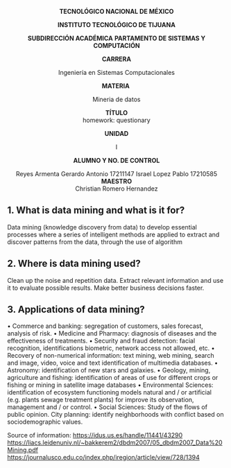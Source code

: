 <div align="center">

**TECNOLÓGICO NACIONAL DE MÉXICO**

**INSTITUTO TECNOLÓGICO DE TIJUANA**

**SUBDIRECCIÓN ACADÉMICA**
**PARTAMENTO DE SISTEMAS Y COMPUTACIÓN**

**CARRERA**

Ingeniería en Sistemas Computacionales

**MATERIA** 

Mineria de datos

**TÍTULO**\
homework: questionary

**UNIDAD**

I

**ALUMNO Y NO. DE CONTROL**

Reyes Armenta Gerardo Antonio 17211147
Israel Lopez Pablo 17210585
**MAESTRO**\
Christian Romero Hernandez

</div>


## 1. What is data mining and what is it for?
Data mining (knowledge discovery from data) 
to develop essential processes where a series of intelligent methods are applied to extract and discover patterns from the data, through the use of algorithm

## 2. Where is data mining used?
Clean up the noise and repetition data.
Extract relevant information and use it to evaluate possible results.
Make better business decisions faster.

## 3. Applications of data mining?
• Commerce and banking: segregation of
customers, sales forecast, analysis of
risk.
• Medicine and Pharmacy: diagnosis of
diseases and the effectiveness of
treatments.
• Security and fraud detection:
facial recognition, identifications
biometric, network access not allowed,
etc.
• Recovery of non-numerical information:
text mining, web mining, search and
image, video, voice and text identification
of multimedia databases.
• Astronomy: identification of new
stars and galaxies.
• Geology, mining, agriculture and fishing:
identification of areas of use for different
crops or fishing or mining
in satellite image databases
• Environmental Sciences: identification of
ecosystem functioning models
natural and / or artificial (e.g. plants
sewage treatment plants) for
improve its observation, management and / or control.
• Social Sciences: Study of the flows of
public opinion. City planning:
identify neighborhoods with conflict based on
sociodemographic values.
</div>

Source of information:
https://idus.us.es/handle/11441/43290
https://liacs.leidenuniv.nl/~bakkerem2/dbdm2007/05_dbdm2007_Data%20Mining.pdf
https://journalusco.edu.co/index.php/iregion/article/view/728/1394